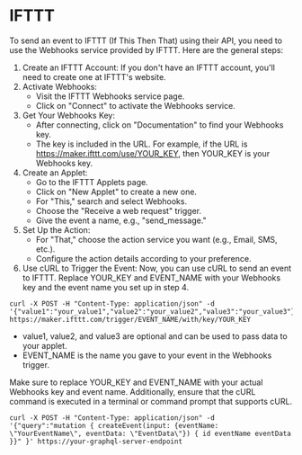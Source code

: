 # IFTTT

To send an event to IFTTT (If This Then That) using their API, you need to use the Webhooks service provided by IFTTT.
Here are the general steps:

1. Create an IFTTT Account:
   If you don't have an IFTTT account, you'll need to create one at IFTTT's website.
2. Activate Webhooks:
    * Visit the IFTTT Webhooks service page.
    * Click on "Connect" to activate the Webhooks service.
3. Get Your Webhooks Key:
    * After connecting, click on "Documentation" to find your Webhooks key.
    * The key is included in the URL. For example, if the URL is https://maker.ifttt.com/use/YOUR_KEY, then YOUR_KEY is
      your Webhooks key.
4. Create an Applet:
    * Go to the IFTTT Applets page.
    * Click on "New Applet" to create a new one.
    * For "This," search and select Webhooks.
    * Choose the "Receive a web request" trigger.
    * Give the event a name, e.g., "send_message."
5. Set Up the Action:
    * For "That," choose the action service you want (e.g., Email, SMS, etc.).
    * Configure the action details according to your preference.
6. Use cURL to Trigger the Event:
   Now, you can use cURL to send an event to IFTTT. Replace YOUR_KEY and EVENT_NAME with your Webhooks key and the event
   name you set up in step 4.

```shell
curl -X POST -H "Content-Type: application/json" -d '{"value1":"your_value1","value2":"your_value2","value3":"your_value3"}' https://maker.ifttt.com/trigger/EVENT_NAME/with/key/YOUR_KEY
```

* value1, value2, and value3 are optional and can be used to pass data to your applet.
* EVENT_NAME is the name you gave to your event in the Webhooks trigger.

Make sure to replace YOUR_KEY and EVENT_NAME with your actual Webhooks key and event name. Additionally, ensure that the
cURL command is executed in a terminal or command prompt that supports cURL.

```shell
curl -X POST -H "Content-Type: application/json" -d '{"query":"mutation { createEvent(input: {eventName: \"YourEventName\", eventData: \"EventData\"}) { id eventName eventData }}" }' https://your-graphql-server-endpoint
```